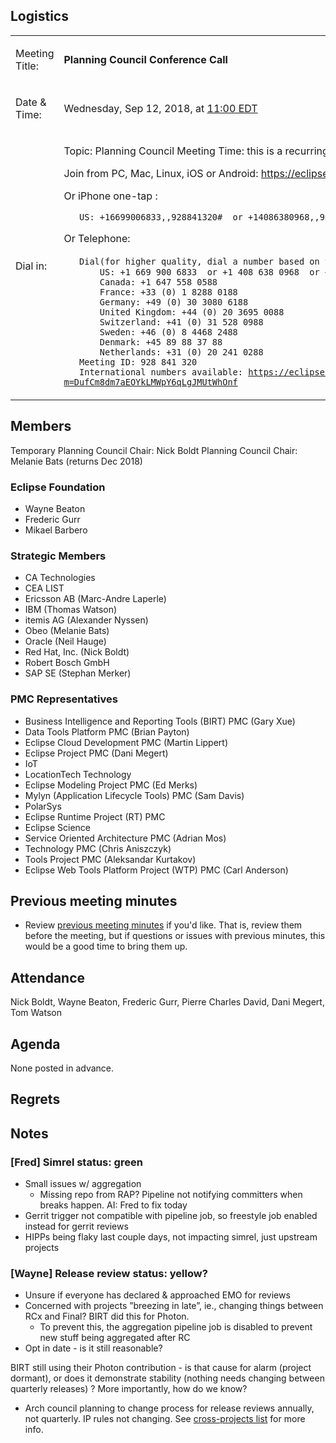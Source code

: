 ## Logistics

<table>
<tbody>
<tr class="odd">
<td><p>Meeting Title:</p></td>
<td><p><strong>Planning Council Conference Call</strong></p></td>
</tr>
<tr class="even">
<td><p>Date &amp; Time:</p></td>
<td><p>Wednesday, Sep 12, 2018, at <a href="http://www.timeanddate.com/worldclock/fixedtime.html?year=2018&amp;month=09&amp;day=12&amp;hour=11&amp;min=0&amp;sec=0&amp;p1=179">11:00 EDT</a></p></td>
</tr>
<tr class="odd">
<td><p>Dial in:</p></td>
<td><p>Topic: Planning Council Meeting Time: this is a recurring meeting Meet anytime</p>
<p>Join from PC, Mac, Linux, iOS or Android: <a href="https://eclipse.zoom.us/j/928841320">https://eclipse.zoom.us/j/928841320</a></p>
<p>Or iPhone one-tap :</p>
<p><code>   US: +16699006833,,928841320#  or +14086380968,,928841320#</code></p>
<p>Or Telephone:</p>
<p><code>   Dial(for higher quality, dial a number based on your current location)：</code><br />
<code>       US: +1 669 900 6833  or +1 408 638 0968  or +1 646 876 9923</code><br />
<code>       Canada: +1 647 558 0588</code><br />
<code>       France: +33 (0) 1 8288 0188</code><br />
<code>       Germany: +49 (0) 30 3080 6188</code><br />
<code>       United Kingdom: +44 (0) 20 3695 0088</code><br />
<code>       Switzerland: +41 (0) 31 528 0988</code><br />
<code>       Sweden: +46 (0) 8 4468 2488</code><br />
<code>       Denmark: +45 89 88 37 88</code><br />
<code>       Netherlands: +31 (0) 20 241 0288</code><br />
<code>   Meeting ID: 928 841 320</code><br />
<code>   International numbers available: </code><a href="https://eclipse.zoom.us/zoomconference?m=DufCm8dm7aEOYkLMWpY6qLgJMUtWhOnf"><code>https://eclipse.zoom.us/zoomconference?m=DufCm8dm7aEOYkLMWpY6qLgJMUtWhOnf</code></a></p></td>
</tr>
</tbody>
</table>

## Members

Temporary Planning Council Chair: Nick Boldt Planning Council Chair:
Melanie Bats (returns Dec 2018)

### Eclipse Foundation

  - Wayne Beaton
  - Frederic Gurr
  - Mikael Barbero

### Strategic Members

  - CA Technologies
  - CEA LIST
  - Ericsson AB (Marc-Andre Laperle)
  - IBM (Thomas Watson)
  - itemis AG (Alexander Nyssen)
  - Obeo (Melanie Bats)
  - Oracle (Neil Hauge)
  - Red Hat, Inc. (Nick Boldt)
  - Robert Bosch GmbH
  - SAP SE (Stephan Merker)

### PMC Representatives

  - Business Intelligence and Reporting Tools (BIRT) PMC (Gary Xue)
  - Data Tools Platform PMC (Brian Payton)
  - Eclipse Cloud Development PMC (Martin Lippert)
  - Eclipse Project PMC (Dani Megert)
  - IoT
  - LocationTech Technology
  - Eclipse Modeling Project PMC (Ed Merks)
  - Mylyn (Application Lifecycle Tools) PMC (Sam Davis)
  - PolarSys
  - Eclipse Runtime Project (RT) PMC
  - Eclipse Science
  - Service Oriented Architecture PMC (Adrian Mos)
  - Technology PMC (Chris Aniszczyk)
  - Tools Project PMC (Aleksandar Kurtakov)
  - Eclipse Web Tools Platform Project (WTP) PMC (Carl Anderson)

## Previous meeting minutes

  - Review [previous meeting minutes](../Planning_Council.md) if
    you'd like. That is, review them before the meeting, but if
    questions or issues with previous minutes, this would be a good time
    to bring them up.

## Attendance

Nick Boldt, Wayne Beaton, Frederic Gurr, Pierre Charles David, Dani
Megert, Tom Watson

## Agenda

None posted in advance.

## Regrets

## Notes

### \[Fred\] Simrel status: green

  - Small issues w/ aggregation
      - Missing repo from RAP? Pipeline not notifying committers when
        breaks happen. AI: Fred to fix today
  - Gerrit trigger not compatible with pipeline job, so freestyle job
    enabled instead for gerrit reviews
  - HIPPs being flaky last couple days, not impacting simrel, just
    upstream projects

### \[Wayne\] Release review status: yellow?

  - Unsure if everyone has declared & approached EMO for reviews
  - Concerned with projects ”breezing in late”, ie., changing things
    between RCx and Final? BIRT did this for Photon.
      - To prevent this, the aggregation pipeline job is disabled to
        prevent new stuff being aggregated after RC
  - Opt in date - is it still reasonable?

BIRT still using their Photon contribution - is that cause for alarm
(project dormant), or does it demonstrate stability (nothing needs
changing between quarterly releases) ? More importantly, how do we know?

  - Arch council planning to change process for release reviews
    annually, not quarterly. IP rules not changing. See [cross-projects
    list](https://dev.eclipse.org/mhonarc/lists/cross-project-issues-dev/msg15971.html)
    for more info.